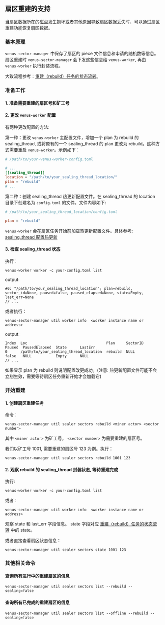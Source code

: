 ## 扇区重建的支持

当扇区数据所在的磁盘发生损坏或者其他原因导致扇区数据丢失时，可以通过扇区重建功能恢复扇区数据。

### 基本原理
`venus-sector-manager` 中保存了扇区的 piece 文件信息和申请的随机数等信息。 扇区重建时 `venus-sector-manager` 会下发这些信息给 `venus-worker`, 再由 `venus-worker` 执行封装流程。


大致流程参考：[重建（rebuild）任务的状态流转](./11.%E4%BB%BB%E5%8A%A1%E7%8A%B6%E6%80%81%E6%B5%81%E8%BD%AC.md#%E9%87%8D%E5%BB%BA-rebuild-%E4%BB%BB%E5%8A%A1%E7%9A%84%E7%8A%B6%E6%80%81%E6%B5%81%E8%BD%AC)。

### 准备工作
#### 1. 准备需要重建的扇区号和矿工号
#### 2. 更改 `venus-worker` 配置
有两种更改配置的方法:

第一种：更改 `venus-worker` 主配置文件，增加一个 plan 为 rebuild 的 sealing_thread, 或将原有的一个 sealing_thread 的 plan 更改为 rebuild。这种方式需要重启 `venus-worker`。示例如下：
```TOML
# /path/to/your-venus-worker-config.toml

# ...
[[sealing_thread]]
location = "/path/to/your_sealing_thread_location/"
plan = "rebuild"
# ...
```

第二种：创建 sealing_thread 热更新配置文件。在 sealing_thread 的 location 目录下创建名为 `config.toml` 的文件。文件内容如下:
```TOML
# /path/to/your_sealing_thread_location/config.toml

plan = "rebuild"
```
`venus-worker` 会在扇区任务开始前加载热更新配置文件。具体参考: [sealing_thread 配置热更新](./03.venus-worker%E7%9A%84%E9%85%8D%E7%BD%AE%E8%A7%A3%E6%9E%90.md#sealing_thread-%E9%85%8D%E7%BD%AE%E7%83%AD%E6%9B%B4%E6%96%B0)

#### 3. 检查 sealing_thread 状态

执行：
```
venus-worker worker -c your-config.toml list
```
output:
```
#0: "/path/to/your_sealing_thread_location"; plan=rebuild, sector_id=None, paused=false, paused_elapsed=None, state=Empty, last_err=None
// ...
```
或者执行：
```
venus-sector-manager util worker info  <worker instance name or address>
```
output:
```
Index  Loc                                    Plan     SectorID       Paused  PausedElapsed  State      LastErr
0      /path/to/your_sealing_thread_location  rebuild  NULL           false   NULL           Empty      NULL
// ...
```
如果显示 plan 为 rebuild 则说明配置改更成功。(注意: 热更新配置文件可能不会立刻生效，需要等待扇区任务重新开始才会加载它)

### 开始重建
#### 1. 创建扇区重建任务
命令：
```
venus-sector-manager util sealer sectors rebuild <miner actor> <sector number>
```
其中 `<miner actor>` 为矿工号， `<sector number>` 为需要重建的扇区号。

我们以矿工号 1001, 需要重建的扇区号 123 为例。执行：
```
venus-sector-manager util sealer sectors rebuild 1001 123
```

#### 2. 观察 rebuild 的 sealing_thread 封装状态, 等待重建完成
执行:
```
venus-worker worker -c your-config.toml list
```
或者：
```
venus-sector-manager util worker info  <worker instance name or address>
```
观察 state 和 last_err 字段信息。 state 字段对应 [重建（rebuild）任务的状态流转](./11.%E4%BB%BB%E5%8A%A1%E7%8A%B6%E6%80%81%E6%B5%81%E8%BD%AC.md#%E9%87%8D%E5%BB%BA-rebuild-%E4%BB%BB%E5%8A%A1%E7%9A%84%E7%8A%B6%E6%80%81%E6%B5%81%E8%BD%AC) 中的 state。

或者直接查看扇区状态信息：
```
venus-sector-manager util sealer sectors state 1001 123
```

### 其他相关命令
#### 查询所有进行中的重建扇区的信息
```
venus-sector-manager util sealer sectors list --rebuild --sealing=false
```

#### 查询所有已完成的重建扇区的信息
```
venus-sector-manager util sealer sectors list --offline --rebuild --sealing=false
```
